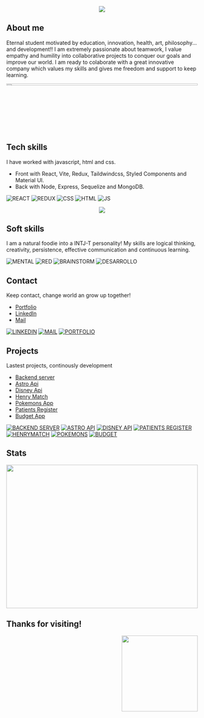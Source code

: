 <p align='center'>
<img src="https://readme-typing-svg.herokuapp.com?color=CAC8F8&background=1C1C1D&size=25&center=true&vCenter=true&width=433&height=75&lines=I'm+Zayra+Velasco;Admin+Manager;and+Software+Developer;living+without+limits">
</p>

## About me
Eternal student motivated by education, innovation, health, art, philosophy... and development!! I am extremely passionate about teamwork, I value empathy and humility into collaborative projects to conquer our goals and improve our world. I am ready to colaborate with a great innovative company which values my skills and gives me freedom and support to keep learning. 

<a href="https://www.linkedin.com/in/zayra-velasco"><div style="padding-top:25.000%;position:relative;"><img src="https://raw.githubusercontent.com/zayrarepositor/zayrarepositor/main/MQXv.gif" width="100%" height="20%" style='position:absolute;top:0;left:0;' frameBorder="0" allowFullScreen/></div></a>

## Tech skills
I have worked with javascript, html and css. 
* Front with React, Vite, Redux, Taildwindcss, Styled Components and Material UI. 
* Back with Node, Express, Sequelize and MongoDB.

![REACT](https://raw.githubusercontent.com/zayrarepositor/zayrarepositor/main/icons8-reaccionar-nativo-50.png)
![REDUX](https://raw.githubusercontent.com/zayrarepositor/zayrarepositor/main/icons8-redux-50.png)
![CSS](https://raw.githubusercontent.com/zayrarepositor/zayrarepositor/main/icons8-css3-50.png)
![HTML](https://raw.githubusercontent.com/zayrarepositor/zayrarepositor/main/icons8-html-5-50.png)
![JS](https://raw.githubusercontent.com/zayrarepositor/zayrarepositor/main/icons8-javascript-50.png)

<p align='center'>
<img src="https://github-readme-stats.vercel.app/api/top-langs/?username=zayrarepositor&theme=dark&hide_border=true&no-bg=true&no-frame=true&langs_count=5">
</p>

## Soft skills
I am a natural foodie into a INTJ-T personality! My skills are logical thinking, creativity, persistence, effective communication and continuous learning.

![MENTAL](https://raw.githubusercontent.com/zayrarepositor/zayrarepositor/main/icons8-mapa-mental-50.png)
![RED](https://raw.githubusercontent.com/zayrarepositor/zayrarepositor/main/icons8-red-de-negocios-50.png)
![BRAINSTORM](https://raw.githubusercontent.com/zayrarepositor/zayrarepositor/main/icons8-habilidad-de-brainstorm-50.png)
![DESARROLLO](https://raw.githubusercontent.com/zayrarepositor/zayrarepositor/main/icons8-habilidad-de-desarrollo-50.png)

## Contact
Keep contact, change world an grow up together! 
* <a href="https://zayra-velasco-developer.netlify.app/">Portfolio</a>
* <a href="https://www.linkedin.com/in/zayra-velasco">LinkedIn</a>  
* <a href="mailto:zayra.contacto@gmail.com">Mail</a>

[![LINKEDIN](https://raw.githubusercontent.com/zayrarepositor/zayrarepositor/main/icons8-linkedin-50.png)](https://www.linkedin.com/in/zayra-velasco)
[![MAIL](https://raw.githubusercontent.com/zayrarepositor/zayrarepositor/main/icons8-añadir-sobre-abierto-50.png)](mailto:zayra.contacto@gmail.com)
[![PORTFOLIO](https://user-images.githubusercontent.com/95602965/185551905-eb0edece-fb5d-41d7-9e2a-c078509b4e64.png)](https://zayra-velasco-developer.netlify.app/)

## Projects
Lastest projects, continously development
* <a href="https://github.com/zayrarepositor/OT267-server">Backend server</a>
* <a href="https://github.com/zayrarepositor/astro-api-2022">Astro Api</a>
* <a href="https://github.com/zayrarepositor/disney-api">Disney Api</a>
* <a href="https://github.com/zayrarepositor/HenryMatchPF">Henry Match</a>
* <a href="https://github.com/zayrarepositor/pokemons-app-2022">Pokemons App</a>
* <a href="https://github.com/zayrarepositor/patients-register-2022">Patients Register</a>
* <a href="https://github.com/zayrarepositor/budget-app-2022">Budget App</a>

[![BACKEND SERVER](https://user-images.githubusercontent.com/95602965/192583151-07d55e76-1e21-49e0-94b9-23896ec81abb.png)](https://github.com/zayrarepositor/OT267-server)
[![ASTRO API](https://user-images.githubusercontent.com/95602965/183138793-f525b5bf-e137-41e1-b934-3d511b163a08.png)](https://github.com/zayrarepositor/astro-api-2022)
[![DISNEY API](https://user-images.githubusercontent.com/95602965/181824845-aecbc0ff-ad21-468c-b6a0-d8a82171cb36.png)](https://github.com/zayrarepositor/disney-api)
[![PATIENTS REGISTER](https://raw.githubusercontent.com/zayrarepositor/zayrarepositor/main/icons8-plan-de-tratamiento-50.png)](https://github.com/zayrarepositor/patients-register-2022)
[![HENRYMATCH](https://raw.githubusercontent.com/zayrarepositor/zayrarepositor/main/icons8-cohete-50.png)](https://github.com/zayrarepositor/HenryMatchPF)
[![POKEMONS](https://raw.githubusercontent.com/zayrarepositor/zayrarepositor/main/icons8-pokeball-50.png)](https://github.com/zayrarepositor/pokemons-app-2022)
[![BUDGET](https://raw.githubusercontent.com/zayrarepositor/zayrarepositor/main/icons8-vista-frontal-del-monedero-50.png)](https://github.com/zayrarepositor/budget-app-2022)

## Stats
<div style="padding-top:75.000%;position:relative;"><img src="https://github-readme-stats.vercel.app/api?username=zayrarepositor&count_private=true&show_icons=true&theme=dracula" width="100%" height="100%" style='position:absolute;top:0;left:0;' frameBorder="0" allowFullScreen/></div>
<h2>Thanks for visiting!</h2>
<p align='right'>
<img src="https://media.giphy.com/media/O51MQ3DduOcGW6ofR3/giphy.gif" width="200" height="200" frameBorder="0" class="giphy-embed" allowFullScreen></img></p>



